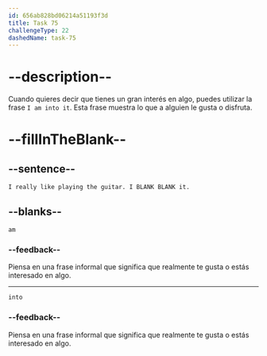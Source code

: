 ```yaml
---
id: 656ab828bd06214a51193f3d
title: Task 75
challengeType: 22
dashedName: task-75
---
```


# --description--

Cuando quieres decir que tienes un gran interés en algo, puedes utilizar la frase `I am into it`. Esta frase muestra lo que a alguien le gusta o disfruta.

# --fillInTheBlank--

## --sentence--

`I really like playing the guitar. I BLANK BLANK it.`

## --blanks--

`am`

### --feedback--

Piensa en una frase informal que significa que realmente te gusta o estás interesado en algo.

---

`into`

### --feedback--

Piensa en una frase informal que significa que realmente te gusta o estás interesado en algo.
